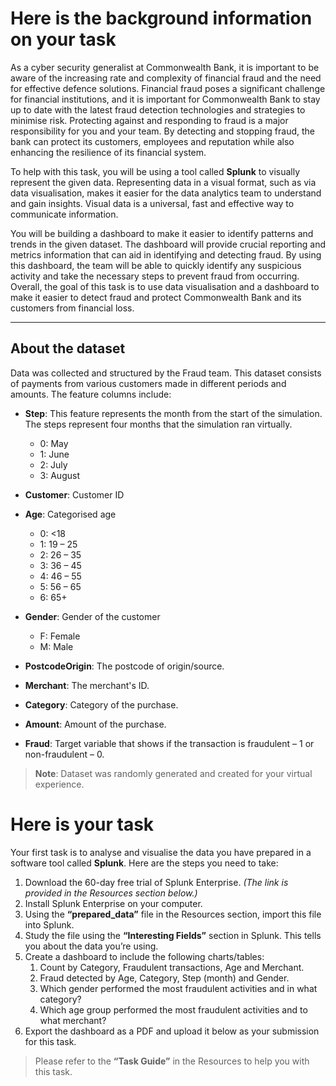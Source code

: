 # Here is the background information on your task

As a cyber security generalist at Commonwealth Bank, it is important to be aware of the increasing rate and complexity of financial fraud and the need for effective defence solutions. Financial fraud poses a significant challenge for financial institutions, and it is important for Commonwealth Bank to stay up to date with the latest fraud detection technologies and strategies to minimise risk. Protecting against and responding to fraud is a major responsibility for you and your team. By detecting and stopping fraud, the bank can protect its customers, employees and reputation while also enhancing the resilience of its financial system.

To help with this task, you will be using a tool called **Splunk** to visually represent the given data. Representing data in a visual format, such as via data visualisation, makes it easier for the data analytics team to understand and gain insights. Visual data is a universal, fast and effective way to communicate information.

You will be building a dashboard to make it easier to identify patterns and trends in the given dataset. The dashboard will provide crucial reporting and metrics information that can aid in identifying and detecting fraud. By using this dashboard, the team will be able to quickly identify any suspicious activity and take the necessary steps to prevent fraud from occurring. Overall, the goal of this task is to use data visualisation and a dashboard to make it easier to detect fraud and protect Commonwealth Bank and its customers from financial loss.

---

## About the dataset

Data was collected and structured by the Fraud team. This dataset consists of payments from various customers made in different periods and amounts. The feature columns include:

- **Step**: This feature represents the month from the start of the simulation. The steps represent four months that the simulation ran virtually.
  - 0: May  
  - 1: June  
  - 2: July  
  - 3: August

- **Customer**: Customer ID  
- **Age**: Categorised age
  - 0: <18  
  - 1: 19 – 25  
  - 2: 26 – 35  
  - 3: 36 – 45  
  - 4: 46 – 55  
  - 5: 56 – 65  
  - 6: 65+

- **Gender**: Gender of the customer  
  - F: Female  
  - M: Male

- **PostcodeOrigin**: The postcode of origin/source.  
- **Merchant**: The merchant's ID.  
- **Category**: Category of the purchase.  
- **Amount**: Amount of the purchase.  
- **Fraud**: Target variable that shows if the transaction is fraudulent – 1 or non-fraudulent – 0.

> **Note**: Dataset was randomly generated and created for your virtual experience.


# Here is your task

Your first task is to analyse and visualise the data you have prepared in a software tool called **Splunk**. Here are the steps you need to take:

1. Download the 60-day free trial of Splunk Enterprise. *(The link is provided in the Resources section below.)*
2. Install Splunk Enterprise on your computer.
3. Using the **“prepared_data”** file in the Resources section, import this file into Splunk.
4. Study the file using the **“Interesting Fields”** section in Splunk. This tells you about the data you’re using.
5. Create a dashboard to include the following charts/tables:
   1. Count by Category, Fraudulent transactions, Age and Merchant.
   2. Fraud detected by Age, Category, Step (month) and Gender.
   3. Which gender performed the most fraudulent activities and in what category?
   4. Which age group performed the most fraudulent activities and to what merchant?
6. Export the dashboard as a PDF and upload it below as your submission for this task.

> Please refer to the **“Task Guide”** in the Resources to help you with this task.

